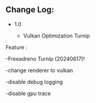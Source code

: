 ## Change Log:
- 1.0   

    * Vulkan Optimization Turnip

Feature :

-Freeadreno Turnip (20240617)!

-change renderer to vulkan

-disable debug logging

-disable gpu trace
